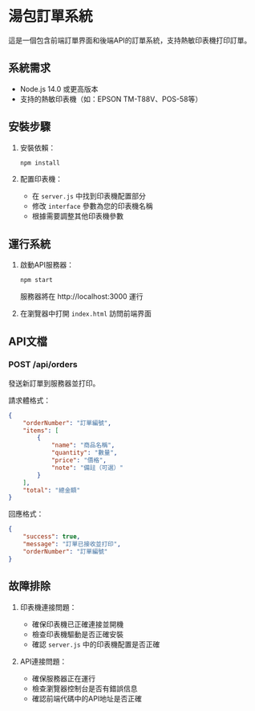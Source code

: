 # 湯包訂單系統

這是一個包含前端訂單界面和後端API的訂單系統，支持熱敏印表機打印訂單。

## 系統需求

- Node.js 14.0 或更高版本
- 支持的熱敏印表機（如：EPSON TM-T88V、POS-58等）

## 安裝步驟

1. 安裝依賴：
   ```bash
   npm install
   ```

2. 配置印表機：
   - 在 `server.js` 中找到印表機配置部分
   - 修改 `interface` 參數為您的印表機名稱
   - 根據需要調整其他印表機參數

## 運行系統

1. 啟動API服務器：
   ```bash
   npm start
   ```
   服務器將在 http://localhost:3000 運行

2. 在瀏覽器中打開 `index.html` 訪問前端界面

## API文檔

### POST /api/orders

發送新訂單到服務器並打印。

請求體格式：
```json
{
    "orderNumber": "訂單編號",
    "items": [
        {
            "name": "商品名稱",
            "quantity": "數量",
            "price": "價格",
            "note": "備註（可選）"
        }
    ],
    "total": "總金額"
}
```

回應格式：
```json
{
    "success": true,
    "message": "訂單已接收並打印",
    "orderNumber": "訂單編號"
}
```

## 故障排除

1. 印表機連接問題：
   - 確保印表機已正確連接並開機
   - 檢查印表機驅動是否正確安裝
   - 確認 `server.js` 中的印表機配置是否正確

2. API連接問題：
   - 確保服務器正在運行
   - 檢查瀏覽器控制台是否有錯誤信息
   - 確認前端代碼中的API地址是否正確 